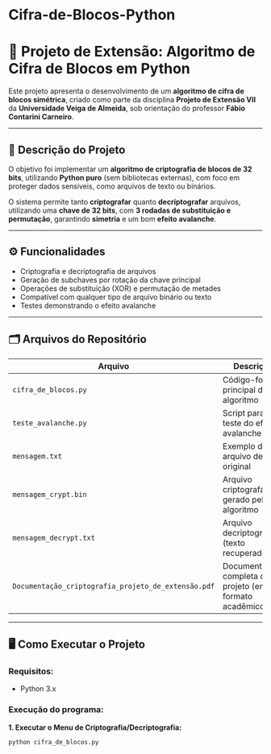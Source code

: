 # Cifra-de-Blocos-Python
# 🔐 Projeto de Extensão: Algoritmo de Cifra de Blocos em Python

Este projeto apresenta o desenvolvimento de um **algoritmo de cifra de blocos simétrica**, criado como parte da disciplina **Projeto de Extensão VII** da **Universidade Veiga de Almeida**, sob orientação do professor **Fábio Contarini Carneiro**.

---

## 📌 Descrição do Projeto

O objetivo foi implementar um **algoritmo de criptografia de blocos de 32 bits**, utilizando **Python puro** (sem bibliotecas externas), com foco em proteger dados sensíveis, como arquivos de texto ou binários.

O sistema permite tanto **criptografar** quanto **decriptografar** arquivos, utilizando uma **chave de 32 bits**, com **3 rodadas de substituição e permutação**, garantindo **simetria** e um bom **efeito avalanche**.

---

## ⚙️ Funcionalidades

- Criptografia e decriptografia de arquivos
- Geração de subchaves por rotação da chave principal
- Operações de substituição (XOR) e permutação de metades
- Compatível com qualquer tipo de arquivo binário ou texto
- Testes demonstrando o efeito avalanche

---

## 🗂️ Arquivos do Repositório

| Arquivo | Descrição |
|---|---|
| `cifra_de_blocos.py` | Código-fonte principal do algoritmo |
| `teste_avalanche.py` | Script para teste do efeito avalanche |
| `mensagem.txt` | Exemplo de arquivo de texto original |
| `mensagem_crypt.bin` | Arquivo criptografado gerado pelo algoritmo |
| `mensagem_decrypt.txt` | Arquivo decriptografado (texto recuperado) |
| `Documentação_criptografia_projeto_de_extensão.pdf` | Documentação completa do projeto (em formato acadêmico) |

---

## 🖥️ Como Executar o Projeto

### Requisitos:
- Python 3.x

### Execução do programa:

**1. Executar o Menu de Criptografia/Decriptografia:**
```bash
python cifra_de_blocos.py
